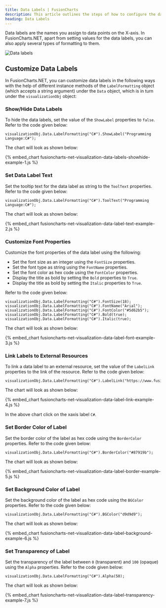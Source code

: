 ```yaml
---
title: Data Labels | FusionCharts
description: This article outlines the steps of how to configure the data labels.
heading: Data Labels
---
```


Data labels are the names you assign to data points on the X-axis. In FusionCharts.NET, apart from setting values for the data labels, you can also apply several types of formatting to them.

![Data labels](/images/fusioncharts-net-data-labels.png)

## Customize Data Labels

In FusionCharts.NET, you can customize data labels in the following ways with the help of different instance methods of the `LabelFormatting` object (which accepts a string argument) under the `Data` object, which is in turn under the `visualizationObj` object:

### Show/Hide Data Labels

To hide the data labels, set the value of the `ShowLabel` properties to `false`. Refer to the code given below:

```
visualizationObj.Data.LabelFormatting("C#").ShowLabel("Programming Language:C#");
```

The chart will look as shown below:

{% embed_chart fusioncharts-net-visualization-data-labels-showhide-example-1.js %}

### Set Data Label Text

Set the tooltip text for the data label as string to the `ToolText` properties. Refer to the code given below:

```
visualizationObj.Data.LabelFormatting("C#").ToolText("Programming Language:C#");
```

The chart will look as shown below:

{% embed_chart fusioncharts-net-visualization-data-label-text-example-2.js %}

### Customize Font Properties

Customize the font properties of the data label using the following:

* Set the font size as an integer using the `FontSize` properties.
* Set the font type as string using the `FontName` properties.
* Set the font color as hex code using the `FontColor` properties.
* Display the title as bold by setting the `Bold` properties to `True`.
* Display the title as bold by setting the `Italic` properties to `True`.

Refer to the code given below:

```
visualizationObj.Data.LabelFormatting("C#").FontSize(18);
visualizationObj.Data.LabelFormatting("C#").FontName("Arial");
visualizationObj.Data.LabelFormatting("C#").FontColor("#5d62b5");
visualizationObj.Data.LabelFormatting("C#").Bold(true);
visualizationObj.Data.LabelFormatting("C#").Italic(true);
```

The chart will look as shown below:

{% embed_chart fusioncharts-net-visualization-data-label-font-example-3.js %}

### Link Labels to External Resources

To link a data label to an external resource, set the value of the `LabelLink` properties to the link of the resource. Refer to the code given below:

```
visualizationObj.Data.LabelFormatting("C#").LabelLink("https://www.fusioncharts.com/");
```

The chart will look as shown below:

{% embed_chart fusioncharts-net-visualization-data-label-link-example-4.js %}

In the above chart click on the xaxis label `C#`.  

### Set Border Color of Label

Set the border color of the label as hex code using the `BorderColor` properties. Refer to the code given below:

```
visualizationObj.Data.LabelFormatting("C#").BorderColor("#87919b");
```

The chart will look as shown below:

{% embed_chart fusioncharts-net-visualization-data-label-border-example-5.js %}

### Set Background Color of Label

Set the background color of the label as hex code using the `BGColor` properties. Refer to the code given below:

```
visualizationObj.Data.LabelFormatting("C#").BGColor("d9d9d9");
```

The chart will look as shown below:

{% embed_chart fusioncharts-net-visualization-data-label-background-example-6.js %}

### Set Transparency of Label

Set the transparency of the label between `0` (transparent) and `100` (opaque) using the `Alpha` properties. Refer to the code given below:

```
visualizationObj.Data.LabelFormatting("C#").Alpha(50);
```

The chart will look as shown below:

{% embed_chart fusioncharts-net-visualization-data-label-transparency-example-7.js %}